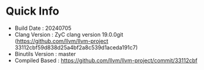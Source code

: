 # Quick Info
* Build Date : 20240705
* Clang Version : ZyC clang version 19.0.0git (https://github.com/llvm/llvm-project 33112cbf59d838d25a4bf2a8c539d1aceda191c7)
* Binutils Version : master
* Compiled Based : https://github.com/llvm/llvm-project/commit/33112cbf

